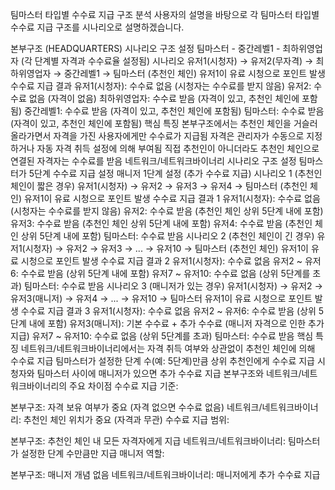 팀마스터 타입별 수수료 지급 구조 분석
사용자의 설명을 바탕으로 각 팀마스터 타입별 수수료 지급 구조를 시나리오로 설명하겠습니다.

본부구조 (HEADQUARTERS) 시나리오
구조 설정
팀마스터 - 중간레벨1 - 최하위영업자 (각 단계별 자격과 수수료율 설정됨)
시나리오
유저1(시청자) → 유저2(무자격) → 최하위영업자 → 중간레벨1 → 팀마스터 (추천인 체인)
유저1이 유료 시청으로 포인트 발생
수수료 지급 결과
유저1(시청자): 수수료 없음 (시청자는 수수료를 받지 않음)
유저2: 수수료 없음 (자격이 없음)
최하위영업자: 수수료 받음 (자격이 있고, 추천인 체인에 포함됨)
중간레벨1: 수수료 받음 (자격이 있고, 추천인 체인에 포함됨)
팀마스터: 수수료 받음 (자격이 있고, 추천인 체인에 포함됨)
핵심 특징
본부구조에서는 추천인 체인을 거슬러 올라가면서 자격을 가진 사용자에게만 수수료가 지급됨
자격은 관리자가 수동으로 지정하거나 자동 자격 취득 설정에 의해 부여됨
직접 추천인이 아니더라도 추천인 체인으로 연결된 자격자는 수수료를 받음
네트워크/네트워크바이너리 시나리오
구조 설정
팀마스터가 5단계 수수료 지급 설정
매니저 1단계 설정 (추가 수수료 지급)
시나리오 1 (추천인 체인이 짧은 경우)
유저1(시청자) → 유저2 → 유저3 → 유저4 → 팀마스터 (추천인 체인)
유저1이 유료 시청으로 포인트 발생
수수료 지급 결과 1
유저1(시청자): 수수료 없음 (시청자는 수수료를 받지 않음)
유저2: 수수료 받음 (추천인 체인 상위 5단계 내에 포함)
유저3: 수수료 받음 (추천인 체인 상위 5단계 내에 포함)
유저4: 수수료 받음 (추천인 체인 상위 5단계 내에 포함)
팀마스터: 수수료 받음
시나리오 2 (추천인 체인이 긴 경우)
유저1(시청자) → 유저2 → 유저3 → ... → 유저10 → 팀마스터 (추천인 체인)
유저1이 유료 시청으로 포인트 발생
수수료 지급 결과 2
유저1(시청자): 수수료 없음
유저2 ~ 유저6: 수수료 받음 (상위 5단계 내에 포함)
유저7 ~ 유저10: 수수료 없음 (상위 5단계를 초과)
팀마스터: 수수료 받음
시나리오 3 (매니저가 있는 경우)
유저1(시청자) → 유저2 → 유저3(매니저) → 유저4 → ... → 유저10 → 팀마스터
유저1이 유료 시청으로 포인트 발생
수수료 지급 결과 3
유저1(시청자): 수수료 없음
유저2 ~ 유저6: 수수료 받음 (상위 5단계 내에 포함)
유저3(매니저): 기본 수수료 + 추가 수수료 (매니저 자격으로 인한 추가 지급)
유저7 ~ 유저10: 수수료 없음 (상위 5단계를 초과)
팀마스터: 수수료 받음
핵심 특징
네트워크/네트워크바이너리에서는 자격 취득 여부와 상관없이 추천인 체인에 의해 수수료 지급
팀마스터가 설정한 단계 수(예: 5단계)만큼 상위 추천인에게 수수료 지급
시청자와 팀마스터 사이에 매니저가 있으면 추가 수수료 지급
본부구조와 네트워크/네트워크바이너리의 주요 차이점
수수료 지급 기준:

본부구조: 자격 보유 여부가 중요 (자격 없으면 수수료 없음)
네트워크/네트워크바이너리: 추천인 체인 위치가 중요 (자격과 무관)
수수료 지급 범위:

본부구조: 추천인 체인 내 모든 자격자에게 지급
네트워크/네트워크바이너리: 팀마스터가 설정한 단계 수만큼만 지급
매니저 역할:

본부구조: 매니저 개념 없음
네트워크/네트워크바이너리: 매니저에게 추가 수수료 지급